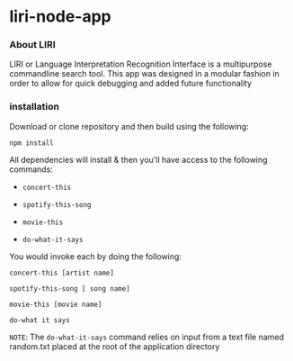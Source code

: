 # liri-node-app

### About LIRI

LIRI or Language Interpretation Recognition Interface is a multipurpose commandline search tool.
This app was designed in a modular fashion in order to allow for quick debugging and added future functionality

### installation

Download or clone repository and then build using the following:

```
npm install

```

All dependencies will install & then you'll have access to the following commands:

- `concert-this`

- `spotify-this-song`

- `movie-this`

- `do-what-it-says`

You would invoke each by doing the following:

```
concert-this [artist name]

spotify-this-song [ song name]

movie-this [movie name]

do-what it says

```

`NOTE`: The `do-what-it-says` command relies on input from a text file named random.txt placed at the root of the application directory
